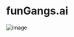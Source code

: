 <h1>funGangs.ai</h1>
<img align="center" src="https://i.ibb.co/98LQsXM/Screenshot-20231013-154312.png" alt="image" />
